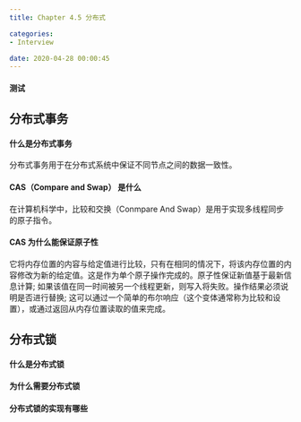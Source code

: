```yaml
---
title: Chapter 4.5 分布式

categories:
- Interview

date: 2020-04-28 00:00:45
---
```

#### 测试

## 分布式事务
#### 什么是分布式事务
分布式事务用于在分布式系统中保证不同节点之间的数据一致性。

#### CAS（Compare and Swap） 是什么
在计算机科学中，比较和交换（Conmpare And Swap）是用于实现多线程同步的原子指令。

#### CAS 为什么能保证原子性
它将内存位置的内容与给定值进行比较，只有在相同的情况下，将该内存位置的内容修改为新的给定值。这是作为单个原子操作完成的。原子性保证新值基于最新信息计算; 如果该值在同一时间被另一个线程更新，则写入将失败。操作结果必须说明是否进行替换; 这可以通过一个简单的布尔响应（这个变体通常称为比较和设置），或通过返回从内存位置读取的值来完成。

## 分布式锁
#### 什么是分布式锁

#### 为什么需要分布式锁

#### 分布式锁的实现有哪些
